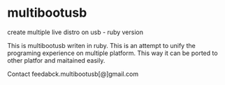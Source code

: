 multibootusb
============

create multiple live distro on usb - ruby version

This is multibootusb writen in ruby. This is an attempt to unify the programing experience on multiple platform. 
This way it can be ported to other platfor and maitained easily. 

Contact feedabck.multibootusb[@]gmail.com
